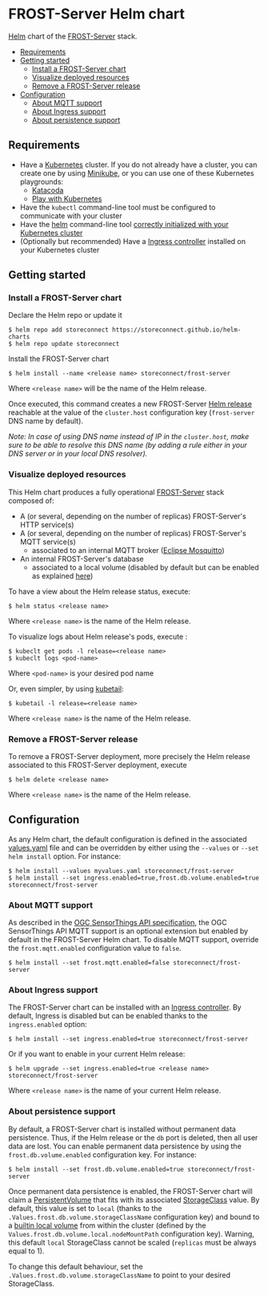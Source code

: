 # FROST-Server Helm chart

[Helm](https://helm.sh/) chart of the [FROST-Server](https://github.com/FraunhoferIOSB/FROST-Server) stack.

- [Requirements](#requirements)
- [Getting started](#getting-started)
    - [Install a FROST-Server chart](#install-a-frost-server-chart)
    - [Visualize deployed resources](#visualize-deployed-resources)
    - [Remove a FROST-Server release](#remove-a-frost-server-release)
- [Configuration](#configuration)
    - [About MQTT support](#about-mqtt-support)
    - [About Ingress support](#about-ingress-support)
    - [About persistence support](#about-persistence-support)

## Requirements

- Have a [Kubernetes](https://kubernetes.io/) cluster. If you do not already have a cluster, you can create one by using [Minikube](https://kubernetes.io/docs/getting-started-guides/minikube), or you can use one of these Kubernetes playgrounds:
    - [Katacoda](https://www.katacoda.com/courses/kubernetes/playground)
    - [Play with Kubernetes](http://labs.play-with-k8s.com/) 
- Have the `kubectl` command-line tool must be configured to communicate with your cluster
- Have the [helm](https://helm.sh/) command-line tool [correctly initialized with your Kubernetes cluster](https://docs.helm.sh/using_helm/#quickstart-guide)
- (Optionally but recommended) Have a [Ingress controller](https://kubernetes.io/docs/concepts/services-networking/ingress/) installed on your Kubernetes cluster

## Getting started

### Install a FROST-Server chart

Declare the Helm repo or update it

    $ helm repo add storeconnect https://storeconnect.github.io/helm-charts
    $ helm repo update storeconnect
    
Install the FROST-Server chart

    $ helm install --name <release name> storeconnect/frost-server  

Where `<release name>` will be the name of the Helm release.

Once executed, this command creates a new FROST-Server [Helm release](https://docs.helm.sh/using_helm/#quickstart-guide) reachable at the value of the `cluster.host` configuration key (`frost-server` DNS name by default).

_Note: In case of using DNS name instead of IP in the `cluster.host`, make sure to be able to resolve this DNS name (by adding a rule either in your DNS server or in your local DNS resolver)._ 

### Visualize deployed resources

This Helm chart produces a fully operational [FROST-Server](http://www.opengeospatial.org/standards/sensorthings) stack composed of:
- A (or several, depending on the number of replicas) FROST-Server's HTTP service(s)
- A (or several, depending on the number of replicas) FROST-Server's MQTT service(s)
    - associated to an internal MQTT broker ([Eclipse Mosquitto](https://projects.eclipse.org/projects/technology.mosquitto))
- An internal FROST-Server's database
    - associated to a local volume (disabled by default but can be enabled as explained [here](#about-persistence-support))

To have a view about the Helm release status, execute:

    $ helm status <release name>
    
Where `<release name>` is the name of the Helm release.

To visualize logs about Helm release's pods, execute :

    $ kubeclt get pods -l release=<release name>
    $ kubeclt logs <pod-name>
    
Where `<pod-name>` is your desired pod name

Or, even simpler, by using [kubetail](https://github.com/johanhaleby/kubetail):

    $ kubetail -l release=<release name>
    
Where `<release name>` is the name of the Helm release. 

### Remove a FROST-Server release

To remove a FROST-Server deployment, more precisely the Helm release associated to this FROST-Server deployment, execute

    $ helm delete <release name>

Where `<release name>` is the name of the Helm release.
    
## Configuration

As any Helm chart, the default configuration is defined in the associated [values.yaml](./values.yaml) file and can be overridden by either using the `--values` or `--set` `helm install` option. For instance:

    $ helm install --values myvalues.yaml storeconnect/frost-server
    $ helm install --set ingress.enabled=true,frost.db.volume.enabled=true storeconnect/frost-server

### About MQTT support

As described in the [OGC SensorThings API specification](http://docs.opengeospatial.org/is/15-078r6/15-078r6.html#85), the OGC SensorThings API MQTT support is an optional extension but enabled by default in the FROST-Server Helm chart.
To disable MQTT support, override the `frost.mqtt.enabled` configuration value to `false`. 

    $ helm install --set frost.mqtt.enabled=false storeconnect/frost-server 

### About Ingress support

The FROST-Server chart can be installed with an [Ingress controller](https://kubernetes.io/docs/concepts/services-networking/ingress/). By default, Ingress is disabled but can be enabled thanks to the `ingress.enabled` option:

    $ helm install --set ingress.enabled=true storeconnect/frost-server
    
Or if you want to enable in your current Helm release:
    
    $ helm upgrade --set ingress.enabled=true <release name> storeconnect/frost-server
    
Where `<release name>` is the name of your current Helm release.
    
### About persistence support

By default, a FROST-Server chart is installed without permanent data persistence. Thus, if the Helm release or the `db` port is deleted, then all user data are lost.
You can enable permanent data persistence by using the `frost.db.volume.enabled` configuration key. For instance:

    $ helm install --set frost.db.volume.enabled=true storeconnect/frost-server

Once permanent data persistence is enabled, the FROST-Server chart will claim a [PersistentVolume](https://kubernetes.io/docs/concepts/storage/persistent-volumes/) that fits with its associated [StorageClass](https://kubernetes.io/docs/concepts/storage/storage-classes/) value.
By default, this value is set to `local` (thanks to the `.Values.frost.db.volume.storageClassName` configuration key) and bound to a [builtin local volume](./templates/db-local-volume.yaml) from within the cluster (defined by the `Values.frost.db.volume.local.nodeMountPath` configuration key).
Warning, this default `local` StorageClass cannot be scaled (`replicas` must be always equal to 1).

To change this default behaviour, set the `.Values.frost.db.volume.storageClassName` to point to your desired StorageClass.